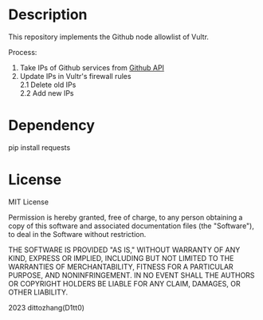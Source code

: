 # Description
This repository implements the Github node allowlist of Vultr.

Process:
1. Take IPs of Github services from [Github API](https://api.github.com/meta)
2. Update IPs in Vultr's firewall rules<br>
2.1 Delete old IPs<br>
2.2 Add new IPs

# Dependency
pip install requests

# License
MIT License

Permission is hereby granted, free of charge, to any person obtaining a copy of this software and associated documentation files (the "Software"), to deal in the Software without restriction.

THE SOFTWARE IS PROVIDED "AS IS," WITHOUT WARRANTY OF ANY KIND, EXPRESS OR IMPLIED, INCLUDING BUT NOT LIMITED TO THE WARRANTIES OF MERCHANTABILITY, FITNESS FOR A PARTICULAR PURPOSE, AND NONINFRINGEMENT. IN NO EVENT SHALL THE AUTHORS OR COPYRIGHT HOLDERS BE LIABLE FOR ANY CLAIM, DAMAGES, OR OTHER LIABILITY.

2023 dittozhang(D1tt0)
